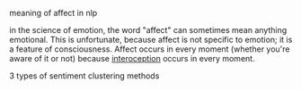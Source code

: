 meaning of affect in nlp

in the science of emotion, the word "affect" can sometimes mean anything emotional. This is unfortunate, because affect is not specific to emotion; it is a feature of consciousness. Affect occurs in every moment (whether you're aware of it or not) because [interoception](https://how-emotions-are-made.com/notes/Interoception) occurs in every moment.

3 types of sentiment clustering methods




